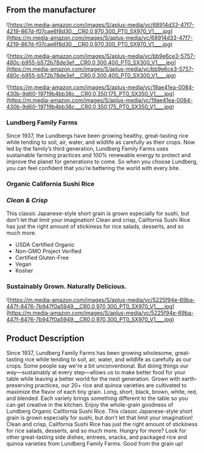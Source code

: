## **From the manufacturer**

![https://m.media-amazon.com/images/S/aplus-media/vc/68914d33-47f7-4219-867d-f07cae6f8d30.__CR0,0,970,300_PT0_SX970_V1___.jpg](https://m.media-amazon.com/images/S/aplus-media/vc/68914d33-47f7-4219-867d-f07cae6f8d30.__CR0,0,970,300_PT0_SX970_V1___.jpg)

![https://m.media-amazon.com/images/S/aplus-media/vc/bb9e6ce3-5757-480c-b955-b572b78de3ef.__CR0,0,300,400_PT0_SX300_V1___.jpg](https://m.media-amazon.com/images/S/aplus-media/vc/bb9e6ce3-5757-480c-b955-b572b78de3ef.__CR0,0,300,400_PT0_SX300_V1___.jpg)

![https://m.media-amazon.com/images/S/aplus-media/vc/19ae41ea-0084-430b-9d60-19719b4bb38c.__CR0,0,350,175_PT0_SX350_V1___.jpg](https://m.media-amazon.com/images/S/aplus-media/vc/19ae41ea-0084-430b-9d60-19719b4bb38c.__CR0,0,350,175_PT0_SX350_V1___.jpg)

### **Lundberg Family Farms**

Since 1937, the Lundbergs have been growing healthy, great-tasting rice while tending to soil, air, water, and wildlife as carefully as their crops. Now led by the family’s third generation, Lundberg Family Farms uses sustainable farming practices and 100% renewable energy to protect and improve the planet for generations to come. So when you choose Lundberg, you can feel confident that you’re bettering the world with every bite.

### **Organic California Sushi Rice**

### _Clean & Crisp_

This classic Japanese-style short grain is grown especially for sushi, but don’t let that limit your imagination! Clean and crisp, California Sushi Rice has just the right amount of stickiness for rice salads, desserts, and so much more.

- USDA Certified Organic
- Non-GMO Project Verified
- Certified Gluten-Free
- Vegan
- Kosher

### **Sustainably Grown. Naturally Delicious.**

![https://m.media-amazon.com/images/S/aplus-media/vc/5225f94e-69ba-447f-8476-7b947f0a5949.__CR0,0,970,300_PT0_SX970_V1___.jpg](https://m.media-amazon.com/images/S/aplus-media/vc/5225f94e-69ba-447f-8476-7b947f0a5949.__CR0,0,970,300_PT0_SX970_V1___.jpg)

## **Product Description**

Since 1937, Lundberg Family Farms has been growing wholesome, great-tasting rice while tending to soil, air, water, and wildlife as carefully as our crops. Some people say we're a bit unconventional. But doing things our way—sustainably at every step—allows us to make better food for your table while leaving a better world for the next generation. Grown with earth-preserving practices, our 20+ rice and quinoa varieties are cultivated to maximize the flavor of each tiny grain. Long, short, black, brown, white, red, and blended. Each variety brings something different to the table so you can get creative in the kitchen. Enjoy the whole-grain goodness of Lundberg Organic California Sushi Rice. This clas­sic Japan­ese-style short grain is grown espe­cial­ly for sushi, but don’t let that lim­it your imag­i­na­tion! Clean and crisp, Cal­i­for­nia Sushi Rice has just the right amount of stick­i­ness for rice sal­ads, desserts, and so much more. Hungry for more? Look for other great-tasting side dishes, entrees, snacks, and packaged rice and quinoa varieties from Lundberg Family Farms. Good from the grain up!
